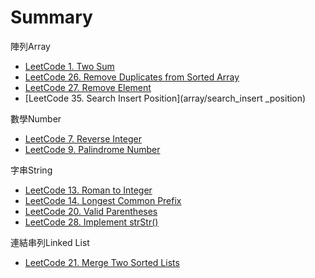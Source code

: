 # Summary
陣列Array
* [LeetCode 1. Two Sum](array/two_sum/README.md)  
* [LeetCode 26. Remove Duplicates from Sorted Array](array/remove_duplicates_from_sorted_array) 
* [LeetCode 27. Remove Element](array/remove_element)  
* [LeetCode 35. Search Insert Position](array/search_insert _position)

數學Number
* [LeetCode 7. Reverse Integer](number/reverse_integer/README.md)  
* [LeetCode 9. Palindrome Number](number/palindrome_number/README.md)   

字串String
* [LeetCode 13. Roman to Integer](string/roman_to_Integer/README.md)
* [LeetCode 14. Longest Common Prefix](string/longest_common_prefix/README.md)
* [LeetCode 20. Valid Parentheses](string/valid_parentheses/README.md)
* [LeetCode 28. Implement strStr()](string/implement_strStr)  

連結串列Linked List
* [LeetCode 21. Merge Two Sorted Lists](linked_list/merge_two_sorted_lists/README.md)